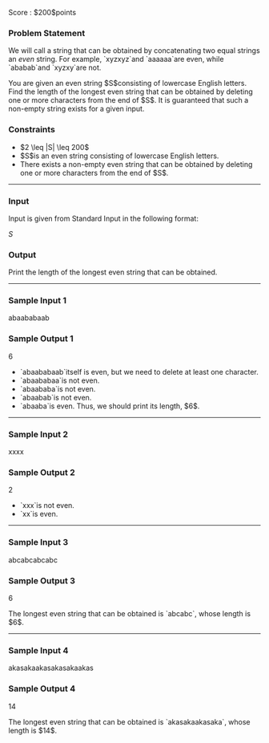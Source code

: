 
<div>

<span>

<span>

<p>
Score : $200$points
</p>

<div>

<section>

### **Problem Statement**

<p>
We will call a string that can be obtained by concatenating two equal strings an 
<em>
even
</em>
string.
For example, `xyzxyz`and `aaaaaa`are even, while `ababab`and `xyzxy`are not.
</p>

<p>
You are given an even string $S$consisting of lowercase English letters.
Find the length of the longest even string that can be obtained by deleting one or more characters from the end of $S$.
It is guaranteed that such a non-empty string exists for a given input.
</p>

</section>

</div>

<div>

<section>

### **Constraints**

<ul>

<li>
$2 \leq |S| \leq 200$
</li>

<li>
$S$is an even string consisting of lowercase English letters.
</li>

<li>
There exists a non-empty even string that can be obtained by deleting one or more characters from the end of $S$.
</li>

</ul>

</section>

</div>

---

<div>

<div>

<section>

### **Input**

<p>
Input is given from Standard Input in the following format:
</p>

<div>

$S$
</div>

</section>

</div>

<div>

<section>

### **Output**

<p>
Print the length of the longest even string that can be obtained.
</p>

</section>

</div>

</div>

---

<div>

<section>

### **Sample Input 1**

<div>

abaababaab

</div>

</section>

</div>

<div>

<section>

### **Sample Output 1**

<div>

6

</div>

<ul>

<li>
`abaababaab`itself is even, but we need to delete at least one character.
</li>

<li>
`abaababaa`is not even.
</li>

<li>
`abaababa`is not even.
</li>

<li>
`abaabab`is not even.
</li>

<li>
`abaaba`is even. Thus, we should print its length, $6$.
</li>

</ul>

</section>

</div>

---

<div>

<section>

### **Sample Input 2**

<div>

xxxx

</div>

</section>

</div>

<div>

<section>

### **Sample Output 2**

<div>

2

</div>

<ul>

<li>
`xxx`is not even.
</li>

<li>
`xx`is even.
</li>

</ul>

</section>

</div>

---

<div>

<section>

### **Sample Input 3**

<div>

abcabcabcabc

</div>

</section>

</div>

<div>

<section>

### **Sample Output 3**

<div>

6

</div>

<p>
The longest even string that can be obtained is `abcabc`, whose length is $6$.
</p>

</section>

</div>

---

<div>

<section>

### **Sample Input 4**

<div>

akasakaakasakasakaakas

</div>

</section>

</div>

<div>

<section>

### **Sample Output 4**

<div>

14

</div>

<p>
The longest even string that can be obtained is `akasakaakasaka`, whose length is $14$.
</p>

</section>

</div>

</span>

</span>

</div>
